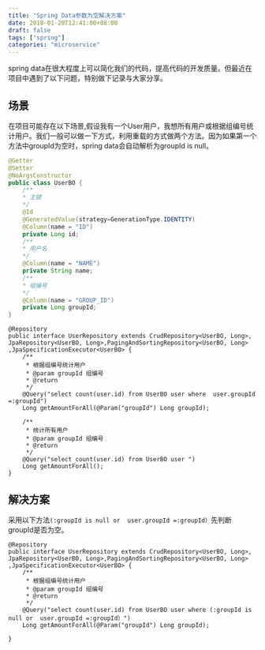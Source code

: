 ```yaml
---
title: "Spring Data参数为空解决方案"
date: 2018-01-20T12:41:00+08:00
draft: false
tags: ["spring"]
categories: "microservice"
---
```

spring data在很大程度上可以简化我们的代码，提高代码的开发质量。但最近在项目中遇到了以下问题，特别做下记录与大家分享。  
## 场景
在项目可能存在以下场景,假设我有一个User用户，我想所有用户或根据组编号统计用户。我们一般可以做一下方式，利用重载的方式做两个方法。因为如果第一个方法中groupId为空时，spring data会自动解析为groupId is null。
```java
@Getter
@Setter
@NoArgsConstructor
public class UserBO {
    /**
    * 主键
    */
    @Id
    @GeneratedValue(strategy=GenerationType.IDENTITY)
    @Column(name = "ID")
    private Long id;
    /**
    * 用户名
    */
    @Column(name = "NAME")
    private String name;
    /**
    * 组编号
    */
    @Column(name = "GROUP_ID")
    private Long groupId;
}
```
```
@Repository
public interface UserRepository extends CrudRepository<UserBO, Long>, JpaRepository<UserBO, Long>,PagingAndSortingRepository<UserBO, Long> ,JpaSpecificationExecutor<UserBO> {
    /**
     * 根据组编号统计用户
     * @param groupId 组编号
     * @return 
     */
    @Query("select count(user.id) from UserBO user where  user.groupId =:groupId")
    Long getAmountForAll(@Param("groupId") Long groupId);
    
    /**
     * 统计所有用户
     * @param groupId 组编号
     * @return 
     */
    @Query("select count(user.id) from UserBO user ")
    Long getAmountForAll();
}
```

## 解决方案
采用以下方法`(:groupId is null or  user.groupId =:groupId）`先判断groupId是否为空。
```
@Repository
public interface UserRepository extends CrudRepository<UserBO, Long>, JpaRepository<UserBO, Long>,PagingAndSortingRepository<UserBO, Long> ,JpaSpecificationExecutor<UserBO> {
    /**
     * 根据组编号统计用户
     * @param groupId 组编号
     * @return 
     */
    @Query("select count(user.id) from UserBO user where (:groupId is null or  user.groupId =:groupId）")
    Long getAmountForAll(@Param("groupId") Long groupId);
    
}
```
